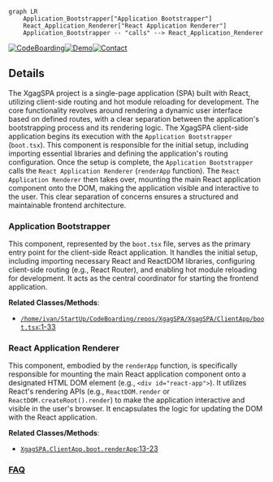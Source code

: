 ```mermaid
graph LR
    Application_Bootstrapper["Application Bootstrapper"]
    React_Application_Renderer["React Application Renderer"]
    Application_Bootstrapper -- "calls" --> React_Application_Renderer
```

[![CodeBoarding](https://img.shields.io/badge/Generated%20by-CodeBoarding-9cf?style=flat-square)](https://github.com/CodeBoarding/CodeBoarding)[![Demo](https://img.shields.io/badge/Try%20our-Demo-blue?style=flat-square)](https://www.codeboarding.org/demo)[![Contact](https://img.shields.io/badge/Contact%20us%20-%20contact@codeboarding.org-lightgrey?style=flat-square)](mailto:contact@codeboarding.org)

## Details

The XgagSPA project is a single-page application (SPA) built with React, utilizing client-side routing and hot module reloading for development. The core functionality revolves around rendering a dynamic user interface based on defined routes, with a clear separation between the application's bootstrapping process and its rendering logic.
The XgagSPA client-side application begins its execution with the `Application Bootstrapper` (`boot.tsx`). This component is responsible for the initial setup, including importing essential libraries and defining the application's routing configuration. Once the setup is complete, the `Application Bootstrapper` calls the `React Application Renderer` (`renderApp` function). The `React Application Renderer` then takes over, mounting the main React application component onto the DOM, making the application visible and interactive to the user. This clear separation of concerns ensures a structured and maintainable frontend architecture.

### Application Bootstrapper
This component, represented by the `boot.tsx` file, serves as the primary entry point for the client-side React application. It handles the initial setup, including importing necessary React and ReactDOM libraries, configuring client-side routing (e.g., React Router), and enabling hot module reloading for development. It acts as the central coordinator for starting the frontend application.


**Related Classes/Methods**:

- <a href="https://github.com/DrNerf/XgagSPA/blob/master/XgagSPA/ClientApp/boot.tsx#L1-L33" target="_blank" rel="noopener noreferrer">`/home/ivan/StartUp/CodeBoarding/repos/XgagSPA/XgagSPA/ClientApp/boot.tsx`:1-33</a>


### React Application Renderer
This component, embodied by the `renderApp` function, is specifically responsible for mounting the main React application component onto a designated HTML DOM element (e.g., `<div id="react-app">`). It utilizes React's rendering APIs (e.g., `ReactDOM.render` or `ReactDOM.createRoot().render`) to make the application interactive and visible in the user's browser. It encapsulates the logic for updating the DOM with the React application.


**Related Classes/Methods**:

- <a href="https://github.com/DrNerf/XgagSPA/blob/master/XgagSPA/ClientApp/boot.tsx#L13-L23" target="_blank" rel="noopener noreferrer">`XgagSPA.ClientApp.boot.renderApp`:13-23</a>




### [FAQ](https://github.com/CodeBoarding/GeneratedOnBoardings/tree/main?tab=readme-ov-file#faq)